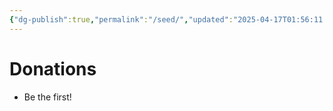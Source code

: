 ```yaml
---
{"dg-publish":true,"permalink":"/seed/","updated":"2025-04-17T01:56:11.712+01:00"}
---
```


# Donations

- Be the first!

